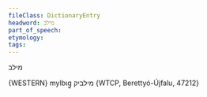```yaml
---
fileClass: DictionaryEntry
headword: מילב
part_of_speech: 
etymology: 
tags: 
---
```

מילב

{WESTERN}
mylbɩg̥ מילביק {WTCP, Berettyó-Újfalu, 47212}
